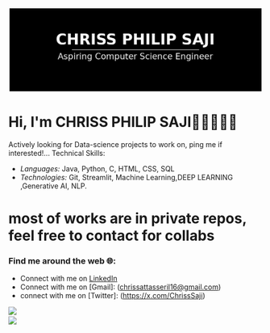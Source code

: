 ![Chriss Philip Saji](image.png)
# Hi, I'm  CHRISS PHILIP SAJI👋🏾🧑🏽‍💻
Actively looking for Data-science projects to work on, ping me if interested!...
Technical Skills:
- *Languages:* Java, Python, C, HTML, CSS, SQL
- *Technologies:* Git, Streamlit, Machine Learning,DEEP LEARNING ,Generative AI, NLP.

# most of works are in private repos, feel free to contact for collabs

### Find me around the web 🌐:
- Connect with me on [LinkedIn](https://www.linkedin.com/in/chriss-philip-saji/)
- Connect with me on [Gmail]: (chrissattasseril16@gmail.com)
- connect with me on [Twitter]: (https://x.com/ChrissSaji)

![](https://github-readme-stats.vercel.app/api?username=Yampss&theme=tokyonight&hide_border=false&include_all_commits=false&count_private=false)<br/>
![](https://github-readme-streak-stats.herokuapp.com/?user=Yampss&theme=tokyonight&hide_border=false)<br/>

<!---
Yampss/Yampss is a ✨ special ✨ repository because its `README.md` (this file) appears on your GitHub profile.
You can click the Preview link to take a look at your changes.
--->
